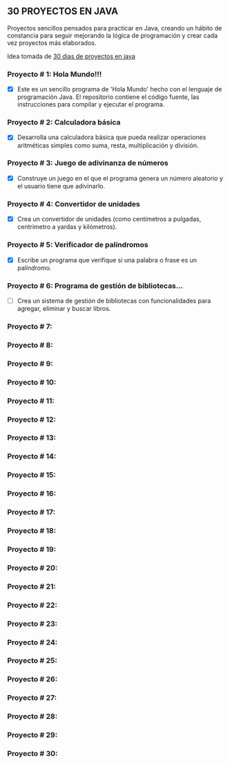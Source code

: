## 30 PROYECTOS EN JAVA

Proyectos sencillos pensados para practicar en Java, creando un hábito de constancia para seguir mejorando la lógica de programación y crear cada vez proyectos más elaborados.

Idea tomada de [30 dias de proyectos en java](https://github.com/Trycatch-tv/30-dias-de-proyectos-en-java/tree/main)

### Proyecto # 1: Hola Mundo!!!
- [x] Este es un sencillo programa de 'Hola Mundo' hecho con el lenguaje de programación Java. El repositorio contiene el código fuente, las instrucciones para compilar y ejecutar el programa.

### Proyecto # 2: Calculadora básica
- [x] Desarrolla una calculadora básica que pueda realizar operaciones aritméticas simples como suma, resta, multiplicación y división.

### Proyecto # 3: Juego de adivinanza de números
- [x] Construye un juego en el que el programa genera un número aleatorio y el usuario tiene que adivinarlo.

### Proyecto # 4: Convertidor de unidades
- [x] Crea un convertidor de unidades (como centímetros a pulgadas, centrimetro a yardas y kilómetros).

### Proyecto # 5: Verificador de palíndromos
- [x] Escribe un programa que verifique si una palabra o frase es un palíndromo.

### Proyecto # 6: Programa de gestión de bibliotecas...
- [ ] Crea un sistema de gestión de bibliotecas con funcionalidades para agregar, eliminar y buscar libros.

### Proyecto # 7: 
### Proyecto # 8: 
### Proyecto # 9: 
### Proyecto # 10:
### Proyecto # 11:
### Proyecto # 12:
### Proyecto # 13:
### Proyecto # 14:
### Proyecto # 15:
### Proyecto # 16:
### Proyecto # 17:
### Proyecto # 18:
### Proyecto # 19:
### Proyecto # 20:
### Proyecto # 21:
### Proyecto # 22:
### Proyecto # 23:
### Proyecto # 24:
### Proyecto # 25:
### Proyecto # 26:
### Proyecto # 27:
### Proyecto # 28:
### Proyecto # 29:
### Proyecto # 30: